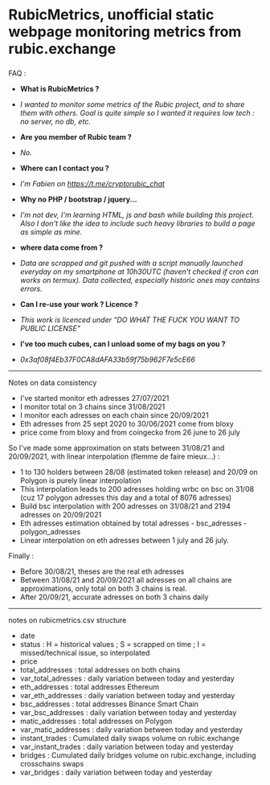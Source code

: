 # RubicMetrics, unofficial static webpage monitoring metrics from rubic.exchange

### 

FAQ :
* **What is RubicMetrics ?**
* *I wanted to monitor some metrics of the Rubic project, and to share them with others. Goal is quite simple so I wanted it requires low tech : no server, no db, etc.*

* **Are you member of Rubic team ?**
* *No.*

* **Where can I contact you ?**
* *I'm Fabien on https://t.me/cryptorubic_chat*

* **Why no PHP / bootstrap / jquery...**
* *I'm not dev, I'm learning HTML, js and bash while building this project. Also I don't like the idea to include such heavy libraries to build a page as simple as mine.*

* **where data come from ?** 
* *Data are scrapped and git pushed with a script manually launched everyday on my smartphone at 10h30UTC (haven't checked if cron can works on termux). Data collected, especially historic ones may contains errors.*

* **Can I re-use your work ? Licence ?**
*  *This work is licenced under "DO WHAT THE FUCK YOU WANT TO PUBLIC LICENSE"*

* **I've too much cubes, can I unload some of my bags on you ?**
* *0x3af08f4Eb37F0CA8dAFA33b59f75b962F7e5cE66*


-----------------

Notes on data consistency

* I've started monitor eth adresses 27/07/2021
* I monitor total on 3 chains since 31/08/2021
* I monitor each adresses on each chain since 20/09/2021
* Eth adresses from 25 sept 2020 to 30/06/2021 come from bloxy
* price come from bloxy and from coingecko from 26 june to 26 july

So I've made some approximation on stats between 31/08/21 and 20/09/2021, with linear interpolation (flemme de faire mieux...) :
* 1 to 130 holders between 28/08 (estimated token release) and 20/09 on Polygon is purely linear interpolation
* This interpolation leads to 200 adresses holding wrbc on bsc on 31/08 (cuz 17 polygon adresses this day and a total of 8076 adresses)
* Build bsc interpolation with 200 adresses on 31/08/21 and 2194 adresses on 20/09/2021
* Eth adresses estimation obtained by total adresses - bsc_adresses - polygon_adresses
* Linear interpolation on eth adresses between 1 july and 26 july.

Finally :
* Before 30/08/21, theses are the real eth adresses
* Between 31/08/21 and 20/09/2021 all adresses on all chains are approximations, only total on both 3 chains is real.
* After 20/09/21, accurate adresses on both 3 chains daily

-----------------

notes on rubicmetrics.csv structure

* date
* status : H = historical values ; S = scrapped on time ; I = missed/technical issue, so interpolated
* price
* total_addresses : total addresses on both chains
* var_total_adresses : daily variation between today and yesterday
* eth_addresses : total addresses Ethereum
* var_eth_addresses : daily variation between today and yesterday
* bsc_addresses : total addresses Binance Smart Chain
* var_bsc_addresses : daily variation between today and yesterday
* matic_addresses : total addresses on Polygon
* var_matic_addresses : daily variation between today and yesterday
* instant_trades : Cumulated daily swaps volume on rubic.exchange
* var_instant_trades : daily variation between today and yesterday
* bridges : Cumulated daily bridges volume on rubic.exchange, including crosschains swaps
* var_bridges : daily variation between today and yesterday



